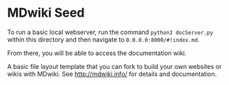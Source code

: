 MDwiki Seed
===========

To run a basic local webserver, run the command `python3 docServer.py` within this directory and then navigate to `0.0.0.0:8000/#!index.md`.

From there, you will be able to access the documentation wiki.


A basic file layout template that you can fork to build your own websites or wikis with MDwiki.
See <http://mdwiki.info/> for details and documentation.
